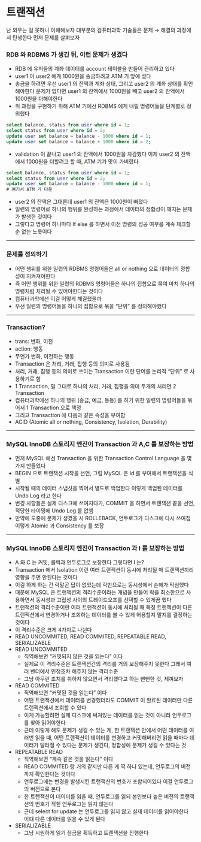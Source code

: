 # 트랜잭션

난 외우는 걸 못하니 이해해보자
대부분의 컴퓨터과학 기술들은 문제 → 해결의 과정에서 탄생한다 먼저 문제를 살펴보자

### RDB 와 RDBMS 가 생긴 뒤, 이런 문제가 생겼다

- RDB 에 유저들의 계좌 데이터를 account 테이블을 만들어 관리하고 있다
- user1 이 user2 에게 1000원을 송금하려고 ATM 기 앞에 섰다
- 송금을 하려면 우선 user1 의 잔액과 계좌 상태, 그리고 user2 의 계좌 상태를 확인해야한다 문제가 없다면 user1 의 잔액에서 1000원을 빼고 user2 의 잔액에서 1000원을 더해야한다
- 위 과정을 구현하기 위해 ATM 기에선 RDBMS 에게 내릴 명령어들을 단계별로 정의했다

```sql
select balance, status from user where id = 1;
select status from user where id = 2;
update user set balance = balance - 1000 where id = 1;
update user set balance = balance + 1000 where id = 2;
```

- validation 이 끝나고 user1 의 잔액에서 1000원을 차감했다 이제 user2 의 잔액에서 1000원을 더할려고 할 때, ATM 기가 맛이 가버렸다

```sql
select balance, status from user where id = 1;
select status from user where id = 2;
update user set balance = balance - 1000 where id = 1;
# 여기서 ATM 기 다운
```

- user2 의 잔액은 그대론데 user1 의 잔액은 1000원이 빠졌다
- 일련의 명령어로 하나의 행위를 완성하는 과정에서 데이터의 정합성이 깨지는 문제가 발생한 것이다
- 그렇다고 명령어 하나마다 If else 를 하면서 이전 명령의 성공 여부를 계속 체크할 순 없는 노릇이다

---

### 문제를 정의하기

- 어떤 행위를 위한 일련의 RDBMS 명령어들은 all or nothing 으로 데이터의 정합성이 지켜져야한다
- 즉 어떤 행위를 위한 일련의 RDBMS 명령어들은 하나의 집합으로 묶여 마치 하나의 명령처럼 처리될 수 있어야한다는 것이다
- 컴퓨터과학에선 이걸 어떻게 해결했을까
- 우선 일련의 명령어들을 하나의 집합으로 묶을 “단위” 를 정의해야했다

---

### Transaction?

- trans: 변화, 이전
- action: 행동
- 무언가 변화, 이전하는 행동
- Transaction 은 처리, 거래, 집행 등의 의미로 사용됨
- 처리, 거래, 집행 등의 의미로 쓰이는 Transaction 이란 단어를 논리적 “단위” 로 사용하기로 함
- 1 Transaction, 말 그대로 하나의 처리, 거래, 집행을 의미 두개의 처리면 2 Transaction
- 컴퓨터과학에선 하나의 행위 (송금, 예금, 등등) 를 하기 위한 일련의 명령어들을 묶어서 1 Transaction 으로 책정
- 그리고 Transaction 에 다음과 같은 속성을 부여함
- ACID (Atomic all or nothing, Consistency, Isolation, Durability)

---

### MySQL InnoDB 스토리지 엔진이 Transaction 과 A,C  를 보장하는 방법

- 먼저 MySQL 에선 Transaction 을 위한 Transaction Control Language 을 몇 가지 만들었다
- BEGIN 으로 트랜잭션 시작을 선언, 그럼 MySQL 은 id 를 부여해서 트랜잭션을 식별
- 시작될 때의 데이터 스냅샷을 찍어서 별도로 백업한다 이렇게 백업된 데이터를 Undo Log 라고 한다
- 변경 사항들은 실제 디스크에 쓰여지다가, COMMIT 을 하면서 트랜잭션 끝을 선언, 적당한 타이밍에 Undo Log 를 없앰
- 만약에 도중에 문제가 생겼을 시 ROLLEBACK, 언두로그가 디스크에 다시 쓰여짐 이렇게 Atomic 과 Consistency 를 보장

---

### MySQL InnoDB 스토리지 엔진이 Transaction 과 I 를 보장하는 방법

- A 와 C 는 커밋, 롤백과 언두로그로 보장한다 그렇다면 I 는?
- Transaction 에서 Isolation 이란 여러 트랜잭션이 동시에 처리될 때 트랜잭션끼리 영향을 주면 안된다는 것이다
- 이걸 하게 하는 건 락말곤 답이 없었는데 락만으로는 동시성에서 손해가 막심했다
- 때문에 MySQL 은 트랜잭션의 격리수준이라는 개념을 만들어 락을 최소한으로 사용하면서 동시성과 고립성 사이의 트레이드오프를 선택할 수 있게끔 했다
- 트랜잭션의 격리수준이란 여러 트랜잭션이 동시에 처리될 때 특정 트랜잭션이 다른 트랜잭션에서 변경하거나 조회하는 데이터를 볼 수 있게 허용할지 말지를 결정하는 것이다
- 이 격리수준은 크게 4가지로 나뉜다
- READ UNCOMMITED, READ COMMITED, REPEATABLE READ, SERIALIZABLE
- READ UNCOMMITED
    - 직역해보면 “커밋되지 않은 것을 읽는다” 이다
    - 실제로 이 격리수준은 트랜잭션간의 격리를 거의 보장해주지 못한다 그래서 여러 밴더에서 인정조차 해주지 않는 격리수준
    - 그냥 아무런 조치를 취하지 않으면서 격리했다고 하는 뻔뻔한 것, 제껴보자
- READ COMMITED
    - 직역해보면 “커밋된 것을 읽는다” 이다
    - 어떤 트랜잭션에서 데이터를 변경했더라도 COMMIT 이 완료된 데이터만 다른 트랜잭션에서 조회할 수 있다
    - 이게 가능할려면 실제 디스크에 써져있는 데이터를 읽는 것이 아니라 언두로그를 찾아 읽어야한다
    - 근데 이렇게 해도 문제가 생길 수 있는 게, 한 트랜잭션 안에서 어떤 데이터를 여러번 읽을 때, 어떤 트랜잭션이 데이터를 변경하고 커밋해버리면 읽을 때마다 데이터가 달라질 수 있다는 문제가 생긴다, 정합성에 문제가 생길 수 있다는 것
- REPEATABLE READ
    - 직역해보면 “계속 같은 것을 읽는다” 이다
    - READ COMMITED 랑 거의 같지만 다른 게 딱 하나 있는데, 언두로그의 버전까지 확인한다는 것이다
    - 언두로그에는 변경을 발생시킨 트랜잭션의 번호가 포함되어있다 이걸 언두로그의 버전으로 본다
    - 한 트랜잭션이 데이터를 읽을 때, 언두로그를 읽되 본인보다 높은 버전의 트랜잭션의 번호가 적힌 언두로그는 읽지 않는다
    - 근데 select for update 는 언두로그를 읽지 않고 실제 데이터를 읽어야한다 이떄 다른 데이터를 읽을 수 있게 된다
- SERIALIZABLE
    - 그냥 시원하게 읽기 잠금을 획득하고 트랜잭션을 진행한다